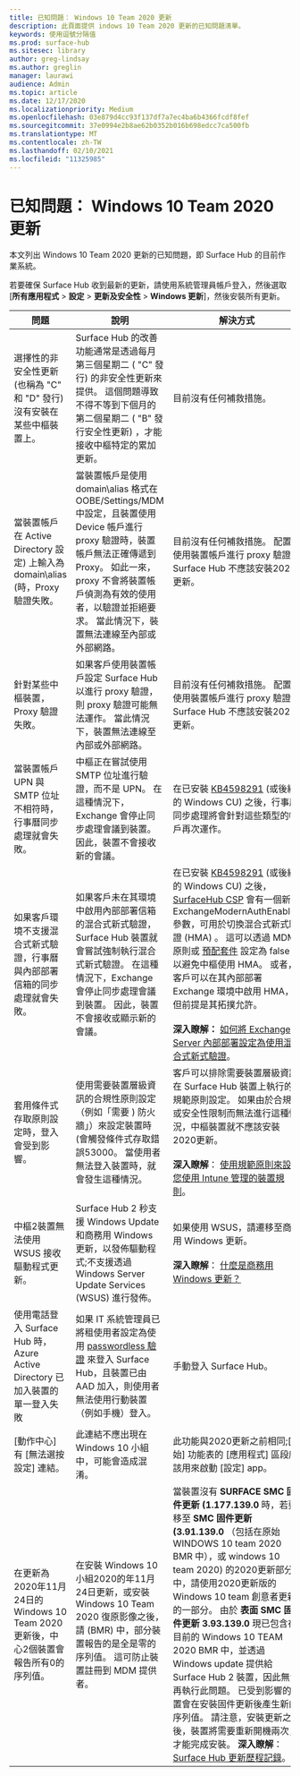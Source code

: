 ```yaml
---
title: 已知問題： Windows 10 Team 2020 更新
description: 此頁面提供 indows 10 Team 2020 更新的已知問題清單。
keywords: 使用逗號分隔值
ms.prod: surface-hub
ms.sitesec: library
author: greg-lindsay
ms.author: greglin
manager: laurawi
audience: Admin
ms.topic: article
ms.date: 12/17/2020
ms.localizationpriority: Medium
ms.openlocfilehash: 03e879d4cc93f137df7a7ec4ba6b4366fcdf8fef
ms.sourcegitcommit: 37e0994e2b8ae62b0352b016b698edcc7ca500fb
ms.translationtype: MT
ms.contentlocale: zh-TW
ms.lasthandoff: 02/10/2021
ms.locfileid: "11325985"
---
```

# 已知問題： Windows 10 Team 2020 更新 

本文列出 Windows 10 Team 2020 更新的已知問題，即 Surface Hub 的目前作業系統。

若要確保 Surface Hub 收到最新的更新，請使用系統管理員帳戶登入，然後選取 [**所有應用程式**  >  **設定**  >  **更新及安全性**  >  **Windows 更新**]，然後安裝所有更新。




| 問題                                                                                                   | 說明                                                                                                                                                                                                                                                                                                                                                                                                                             | 解決方式                                                                                                                                                                                                                                                                                                                                                                                                                                                                                                                            |
| ----------------------------------------------------------------------------------------------------------- | ------------------------------------------------------------------------------------------------------------------------------------------------------------------------------------------------------------------------------------------------------------------------------------------------------------------------------------------------------------------------------------------------------------------------------------------- | ------------------------------------------------------------------------------------------------------------------------------------------------------------------------------------------------------------------------------------------------------------------------------------------------------------------------------------------------------------------------------------------------------------------------------------------------------------------------------------------------------------------------------------- |
| 選擇性的非安全性更新 (也稱為 "C" 和 "D" 發行) 沒有安裝在某些中樞裝置上。            | Surface Hub 的改善功能通常是透過每月第三個星期二 ( "C" 發行) 的非安全性更新來提供。 這個問題導致不得不等到下個月的第二個星期二 ( "B" 發行安全性更新) ，才能接收中樞特定的累加更新。 | 目前沒有任何補救措施。                                                                                                                                                                                                                                                                                                                                     |
| 當裝置帳戶在 Active Directory 設定) 上輸入為 domain\alias (時，Proxy 驗證失敗。            | 當裝置帳戶是使用 domain\alias 格式在 OOBE/Settings/MDM 中設定，且裝置使用 Device 帳戶進行 proxy 驗證時，裝置帳戶無法正確傳遞到 Proxy。 如此一來，proxy 不會將裝置帳戶偵測為有效的使用者，以驗證並拒絕要求。 當此情況下，裝置無法連線至內部或外部網路。 | 目前沒有任何補救措施。 配置為使用裝置帳戶進行 proxy 驗證的 Surface Hub 不應該安裝2020更新。                                                                                                                                                                                                                                                                                                                                                                                                |
| 針對某些中樞裝置，Proxy 驗證失敗。                                                                        | 如果客戶使用裝置帳戶設定 Surface Hub 以進行 proxy 驗證，則 proxy 驗證可能無法運作。 當此情況下，裝置無法連線至內部或外部網路。                                                                                                                                                                                                                                       | 目前沒有任何補救措施。 配置為使用裝置帳戶進行 proxy 驗證的 Surface Hub 不應該安裝2020更新。                                                                                                                                                                                                                                                                                                                                                                                                |
| 當裝置帳戶 UPN 與 SMTP 位址不相符時，行事曆同步處理就會失敗。                                                                        | 中樞正在嘗試使用 SMTP 位址進行驗證，而不是 UPN。 在這種情況下，Exchange 會停止同步處理會議到裝置。 因此，裝置不會接收新的會議。                                                                                                                                                                                                                                       | 在已安裝 [KB4598291](https://support.microsoft.com/help/4598291) (或後續的 Windows CU) 之後，行事曆同步處理將會針對這些類型的帳戶再次運作。                                                                                                                                                                                                                                                                                                                                                                                                |
| 如果客戶環境不支援混合式新式驗證，行事曆與內部部署信箱的同步處理就會失敗。   | 如果客戶未在其環境中啟用內部部署信箱的混合式新式驗證，Surface Hub 裝置就會嘗試強制執行混合式新式驗證。 在這種情況下，Exchange 會停止同步處理會議到裝置。 因此，裝置不會接收或顯示新的會議。                                                                                                                                        | 在已安裝 [KB4598291](https://support.microsoft.com/help/4598291) (或後續的 Windows CU) 之後， [SurfaceHub CSP](https://docs.microsoft.com/windows/client-management/mdm/surfacehub-csp) 會有一個新的 ExchangeModernAuthEnabled 參數，可用於切換混合式新式驗證 (HMA) 。 這可以透過 MDM 原則或 [預配套件](https://download.microsoft.com/download/8/3/F/83FD5089-D14E-42E3-AF7C-6FC36F80D347/ExchangeModernAuthDisabled.ppkg) 設定為 false，以避免中樞使用 HMA。 或者，客戶可以在其內部部署 Exchange 環境中啟用 HMA，但前提是其拓撲允許。 <br> <br>**深入瞭解：** [如何將 Exchange Server 內部部署設定為使用混合式新式驗證](https://docs.microsoft.com/microsoft-365/enterprise/configure-exchange-server-for-hybrid-modern-authentication)。                                                                                                |
| 套用條件式存取原則設定時，登入會受到影響。                                    | 使用需要裝置層級資訊的合規性原則設定（例如「需要 ) 防火牆」）來設定裝置時 (會觸發條件式存取錯誤53000。 當使用者無法登入裝置時，就會發生這種情況。                                                                                                                                                                                                 | 客戶可以排除需要裝置層級資訊在 Surface Hub 裝置上執行的規範原則設定。 如果由於合規性或安全性限制而無法進行這種情況，中樞裝置就不應該安裝2020更新。<br> <br>**深入瞭解**： [使用規範原則來設定您使用 Intune 管理的裝置規則](https:/docs.microsoft.com/mem/intune/protect/device-compliance-get-started)。 |
| 中樞2裝置無法使用 WSUS 接收驅動程式更新。                                             | Surface Hub 2 秒支援 Windows Update 和商務用 Windows 更新，以發佈驅動程式;不支援透過 Windows Server Update Services (WSUS) 進行發佈。                                                                                                                                                                                                                                                                      | 如果使用 WSUS，請遷移至商務用 Windows 更新。<br> <br>**深入瞭解**： [什麼是商務用 Windows 更新？](https://docs.microsoft.com/windows/deployment/update/waas-manage-updates-wufb)                                                                                                                                                                                                                                                                                                                            |
| 使用電話登入 Surface Hub 時，Azure Active Directory 已加入裝置的單一登入失敗 | 如果 IT 系統管理員已將租使用者設定為使用 [passwordless 驗證](surface-hub-2s-phone-authenticate.md) 來登入 Surface Hub，且裝置已由 AAD 加入，則使用者無法使用行動裝置（例如手機）登入。                                                                                                       | 手動登入 Surface Hub。                                                                                                                                                                                                                                                                                                                                                                                                                                                                                                      |
| [動作中心] 有 [無法選按設定] 連結。 | 此連結不應出現在 Windows 10 小組中，可能會造成混淆。   | 此功能與2020更新之前相同;[開始] 功能表的 [應用程式] 區段應該用來啟動 [設定] app。    |
| 在更新為2020年11月24日的 Windows 10 Team 2020 更新後，中心2個裝置會報告所有0的序列值。 | 在安裝 Windows 10 小組2020的年11月24日更新，或安裝 Windows 10 Team 2020 復原影像之後，請 (BMR) 中，部分裝置報告的是全是零的序列值。 這可防止裝置註冊到 MDM 提供者。  | 當裝置沒有 **SURFACE SMC 固件更新 (1.177.139.0** 時，若要移至 **SMC 固件更新 (3.91.139.0** （包括在原始 WINDOWS 10 team 2020 BMR 中），或 windows 10 team 2020) 的2020更新部分中，請使用2020更新版的 Windows 10 team 創意者更新) 的一部分。 由於 **表面 SMC 固件更新 3.93.139.0** 現已包含在目前的 Windows 10 TEAM 2020 BMR 中，並透過 Windows update 提供給 Surface Hub 2 裝置，因此無法再執行此問題。 已受到影響的裝置會在安裝固件更新後產生新的序列值。 請注意，安裝更新之後，裝置將需要重新開機兩次，才能完成安裝。 **深入瞭解**： [Surface Hub 更新歷程記錄](surface-hub-update-history.md)。 |
